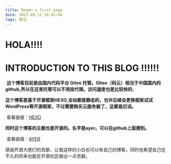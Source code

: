 ```yaml
---
title: Regen's first page
date: 2023-09-12 10:41:04
tags: 笔记
---
```


# HOLA!!!!

# INTRODUCTION 	TO	THIS	BLOG !!!!!!

 

​	**这个博客目前是由国内代码平台 Gitee 托管。Gitee（码云）相当于中国国内的github,所以在这里托管可以不用挂代理。访问速度也是比较快的**。

​	**这个博客是基于开源框架HEXO,全站都是静态的，也许后续会更换框架试试WordPress等开源框架，不过需要购买云服务器了，这都是后话。**

​		查看链接：[HEXO]((https://github.com/hexojs/hexo))

​	**同时这个博客的主题也是开源的。名字是ayer。可以在github上面搜到。**

​		查看链接：[AYER]((https://github.com/Shen-Yu/hexo-theme-ayer))

​	感谢开源大佬们的贡献，让我这样的小白也可以有自己的博客，同时也希望自己在不久的将来也能在开源社区做出一点贡献。


